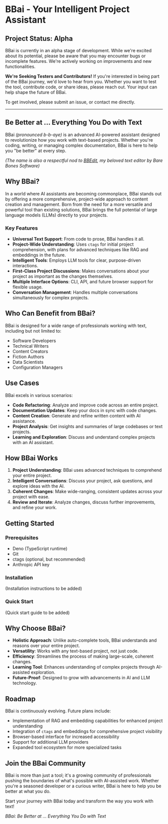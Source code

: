 # BBai - Your Intelligent Project Assistant

## Project Status: Alpha

BBai is currently in an alpha stage of development. While we're excited about its potential, please be aware that you may encounter bugs or incomplete features. We're actively working on improvements and new functionalities.

**We're Seeking Testers and Contributors!**
If you're interested in being part of the BBai journey, we'd love to hear from you. Whether you want to test the tool, contribute code, or share ideas, please reach out. Your input can help shape the future of BBai.

To get involved, please submit an issue, or contact me directly.

---

## Be Better at ... Everything You Do with Text

BBai _(pronounced b-b-aye)_ is an advanced AI-powered assistant designed to revolutionize how you work with text-based projects. Whether you're coding, writing, or managing complex documentation, BBai is here to help you "be better" at every step.

_(The name is also a respectful nod to [BBEdit](https://www.barebones.com/products/bbedit/index.html), my beloved text editor by Bare Bones Software)_


## Why BBai?

In a world where AI assistants are becoming commonplace, BBai stands out by offering a more comprehensive, project-wide approach to content creation and management. Born from the need for a more versatile and powerful tool than existing solutions, BBai brings the full potential of large language models (LLMs) directly to your projects.

### Key Features

- **Universal Text Support**: From code to prose, BBai handles it all.
- **Project-Wide Understanding**: Uses `ctags` for initial project comprehension, with plans for advanced techniques like RAG and embeddings in the future.
- **Intelligent Tools**: Employs LLM tools for clear, purpose-driven interactions.
- **First-Class Project Discussions**: Makes conversations about your project as important as the changes themselves.
- **Multiple Interface Options**: CLI, API, and future browser support for flexible usage.
- **Conversation Management**: Handles multiple conversations simultaneously for complex projects.

## Who Can Benefit from BBai?

BBai is designed for a wide range of professionals working with text, including but not limited to:

- Software Developers
- Technical Writers
- Content Creators
- Fiction Authors
- Data Scientists
- Configuration Managers

## Use Cases

BBai excels in various scenarios:

- **Code Refactoring**: Analyze and improve code across an entire project.
- **Documentation Updates**: Keep your docs in sync with code changes.
- **Content Creation**: Generate and refine written content with AI assistance.
- **Project Analysis**: Get insights and summaries of large codebases or text projects.
- **Learning and Exploration**: Discuss and understand complex projects with an AI assistant.

## How BBai Works

1. **Project Understanding**: BBai uses advanced techniques to comprehend your entire project.
2. **Intelligent Conversations**: Discuss your project, ask questions, and explore ideas with the AI.
3. **Coherent Changes**: Make wide-ranging, consistent updates across your project with ease.
4. **Review and Iterate**: Analyze changes, discuss further improvements, and refine your work.

## Getting Started

### Prerequisites

- Deno (TypeScript runtime)
- Git
- ctags (optional, but recommended)
- Anthropic API key

### Installation

(Installation instructions to be added)

### Quick Start

(Quick start guide to be added)

## Why Choose BBai?

- **Holistic Approach**: Unlike auto-complete tools, BBai understands and reasons over your entire project.
- **Versatility**: Works with any text-based project, not just code.
- **Efficiency**: Streamlines the process of making large-scale, coherent changes.
- **Learning Tool**: Enhances understanding of complex projects through AI-assisted exploration.
- **Future-Proof**: Designed to grow with advancements in AI and LLM technology.

## Roadmap

BBai is continuously evolving. Future plans include:

- Implementation of RAG and embedding capabilities for enhanced project understanding
- Integration of `ctags` and embeddings for comprehensive project visibility
- Browser-based interface for increased accessibility
- Support for additional LLM providers
- Expanded tool ecosystem for more specialized tasks

## Join the BBai Community

BBai is more than just a tool; it's a growing community of professionals pushing the boundaries of what's possible with AI-assisted work. Whether you're a seasoned developer or a curious writer, BBai is here to help you be better at what you do.

Start your journey with BBai today and transform the way you work with text!

*BBai: Be Better at ... Everything You Do with Text*
